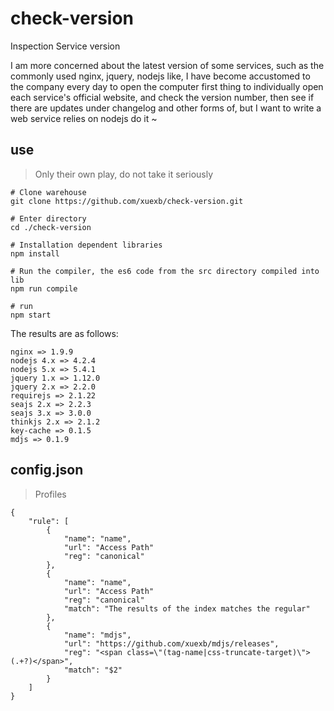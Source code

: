# check-version

Inspection Service version

I am more concerned about the latest version of some services, such as the commonly used nginx, jquery, nodejs like, I have become accustomed to the company every day to open the computer first thing to individually open each service's official website, and check the version number, then see if there are updates under changelog and other forms of, but I want to write a web service relies on nodejs do it ~

## use

> Only their own play, do not take it seriously

```Shell
# Clone warehouse
git clone https://github.com/xuexb/check-version.git

# Enter directory
cd ./check-version

# Installation dependent libraries
npm install

# Run the compiler, the es6 code from the src directory compiled into lib
npm run compile

# run
npm start
```

The results are as follows:

```
nginx => 1.9.9
nodejs 4.x => 4.2.4
nodejs 5.x => 5.4.1
jquery 1.x => 1.12.0
jquery 2.x => 2.2.0
requirejs => 2.1.22
seajs 2.x => 2.2.3
seajs 3.x => 3.0.0
thinkjs 2.x => 2.1.2
key-cache => 0.1.5
mdjs => 0.1.9
```

## config.json

> Profiles

```Js
{
    "rule": [
        {
            "name": "name",
            "url": "Access Path"
            "reg": "canonical"
        },
        {
            "name": "name",
            "url": "Access Path"
            "reg": "canonical"
            "match": "The results of the index matches the regular"
        },
        {
            "name": "mdjs",
            "url": "https://github.com/xuexb/mdjs/releases",
            "reg": "<span class=\"(tag-name|css-truncate-target)\">(.+?)</span>",
            "match": "$2"
        }
    ]
}
```